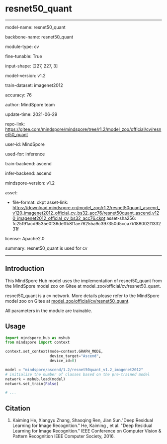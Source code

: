 # resnet50_quant

---

model-name: resnet50_quant

backbone-name: resnet50_quant

module-type: cv

fine-tunable: True

input-shape: [227, 227, 3]

model-version: v1.2

train-dataset: imagenet2012

accuracy: 76

author: MindSpore team

update-time: 2021-06-29

repo-link: <https://gitee.com/mindspore/mindspore/tree/r1.2/model_zoo/official/cv/resnet50_quant>

user-id: MindSpore

used-for: inference

train-backend: ascend

infer-backend: ascend

mindspore-version: v1.2

asset:

-
    file-format: ckpt
    asset-link: <https://download.mindspore.cn/model_zoo/r1.2/resnet50quant_ascend_v120_imagenet2012_official_cv_bs32_acc76/resnet50quant_ascend_v120_imagenet2012_official_cv_bs32_acc76.ckpt>
    asset-sha256: fc25f91acd9535e0f36deffb8f1ae76255a9c397350d5cca7b188002f133231f

license: Apache2.0

summary: resnet50_quant is used for cv

---

## Introduction

This MindSpore Hub model uses the implementation of resnet50_quant from the MindSpore model zoo on Gitee at model_zoo/official/cv/resnet50_quant.

resnet50_quant is a cv network. More details please refer to the MindSpore model zoo on Gitee at [model_zoo/official/cv/resnet50_quant](https://gitee.com/mindspore/mindspore/blob/r1.2/model_zoo/official/cv/resnet50_quant/README.md).

All parameters in the module are trainable.

## Usage

```python
import mindspore_hub as mshub
from mindspore import context

context.set_context(mode=context.GRAPH_MODE,
                    device_target="Ascend",
                    device_id=0)

model = "mindspore/ascend/1.2/resnet50quant_v1.2_imagenet2012"
# initialize the number of classes based on the pre-trained model
network = mshub.load(model)
network.set_train(False)

# ...
```

## Citation

1. Kaiming He, Xiangyu Zhang, Shaoqing Ren, Jian Sun."Deep Residual Learning for Image Recognition." He, Kaiming , et al. "Deep Residual Learning for Image Recognition." IEEE Conference on Computer Vision & Pattern Recognition IEEE Computer Society, 2016.
